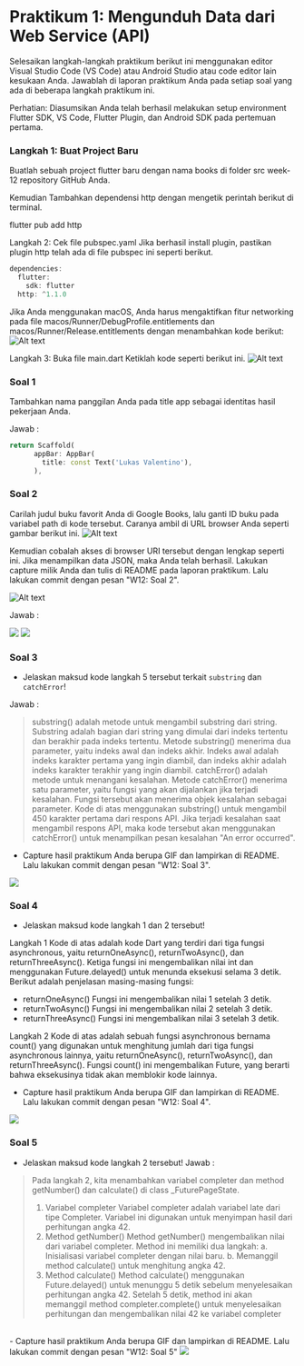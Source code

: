 # Praktikum 1: Mengunduh Data dari Web Service (API)

Selesaikan langkah-langkah praktikum berikut ini menggunakan editor Visual Studio Code (VS Code) atau Android Studio atau code editor lain kesukaan Anda. Jawablah di laporan praktikum Anda pada setiap soal yang ada di beberapa langkah praktikum ini.

Perhatian: Diasumsikan Anda telah berhasil melakukan setup environment Flutter SDK, VS Code, Flutter Plugin, dan Android SDK pada pertemuan pertama.

### Langkah 1: Buat Project Baru
Buatlah sebuah project flutter baru dengan nama books di folder src week-12 repository GitHub Anda.

Kemudian Tambahkan dependensi http dengan mengetik perintah berikut di terminal.

flutter pub add http

Langkah 2: Cek file pubspec.yaml
Jika berhasil install plugin, pastikan plugin http telah ada di file pubspec ini seperti berikut.

```dart
dependencies:
  flutter:
    sdk: flutter
  http: ^1.1.0
  ```
Jika Anda menggunakan macOS, Anda harus mengaktifkan fitur networking pada file macos/Runner/DebugProfile.entitlements dan macos/Runner/Release.entitlements dengan menambahkan kode berikut:
![Alt text](image.png)


Langkah 3: Buka file main.dart
Ketiklah kode seperti berikut ini.
![Alt text](image-1.png)

### Soal 1
Tambahkan nama panggilan Anda pada title app sebagai identitas hasil pekerjaan Anda.

Jawab : 
```dart
return Scaffold(
      appBar: AppBar(
        title: const Text('Lukas Valentino'),
      ),
```

### Soal 2
Carilah judul buku favorit Anda di Google Books, lalu ganti ID buku pada variabel path di kode tersebut. Caranya ambil di URL browser Anda seperti gambar berikut ini.
![Alt text](image-3.png)

Kemudian cobalah akses di browser URI tersebut dengan lengkap seperti ini. Jika menampilkan data JSON, maka Anda telah berhasil. Lakukan capture milik Anda dan tulis di README pada laporan praktikum. Lalu lakukan commit dengan pesan "W12: Soal 2".

![Alt text](image-4.png)

Jawab :

<img src="docs/Screenshot (151).png">
<img src="docs/Screenshot (152).png">

### Soal 3
- Jelaskan maksud kode langkah 5 tersebut terkait `substring` dan `catchError`!

Jawab : 
>substring() adalah metode untuk mengambil substring dari string. Substring adalah bagian dari string yang dimulai dari indeks tertentu dan berakhir pada indeks tertentu. Metode substring() menerima dua parameter, yaitu indeks awal dan indeks akhir. Indeks awal adalah indeks karakter pertama yang ingin diambil, dan indeks akhir adalah indeks karakter terakhir yang ingin diambil.
>catchError() adalah metode untuk menangani kesalahan. Metode catchError() menerima satu parameter, yaitu fungsi yang akan dijalankan jika terjadi kesalahan. Fungsi tersebut akan menerima objek kesalahan sebagai parameter.
>Kode di atas menggunakan substring() untuk mengambil 450 karakter pertama dari respons API. Jika terjadi kesalahan saat mengambil respons API, maka kode tersebut akan menggunakan catchError() untuk menampilkan pesan kesalahan "An error occurred".
- Capture hasil praktikum Anda berupa GIF dan lampirkan di README. Lalu lakukan commit dengan pesan "W12: Soal 3".

<img src="docs/tugas12-p1.gif">


### Soal 4
- Jelaskan maksud kode langkah 1 dan 2 tersebut!

Langkah 1
Kode di atas adalah kode Dart yang terdiri dari tiga fungsi asynchronous, yaitu returnOneAsync(), returnTwoAsync(), dan returnThreeAsync(). Ketiga fungsi ini mengembalikan nilai int dan menggunakan Future.delayed() untuk menunda eksekusi selama 3 detik.
Berikut adalah penjelasan masing-masing fungsi:
- returnOneAsync()
Fungsi ini mengembalikan nilai 1 setelah 3 detik.
- returnTwoAsync()
Fungsi ini mengembalikan nilai 2 setelah 3 detik.
- returnThreeAsync()
Fungsi ini mengembalikan nilai 3 setelah 3 detik.

Langkah 2
Kode di atas adalah sebuah fungsi asynchronous bernama count() yang digunakan untuk menghitung jumlah dari tiga fungsi asynchronous lainnya, yaitu returnOneAsync(), returnTwoAsync(), dan returnThreeAsync(). Fungsi count() ini mengembalikan Future, yang berarti bahwa eksekusinya tidak akan memblokir kode lainnya.

- Capture hasil praktikum Anda berupa GIF dan lampirkan di README. Lalu lakukan commit dengan pesan "W12: Soal 4".

<img src="docs/tugas12-p2.gif">

### Soal 5
- Jelaskan maksud kode langkah 2 tersebut!
Jawab : 
>Pada langkah 2, kita menambahkan variabel completer dan method getNumber() dan calculate() di class _FuturePageState.
>1. Variabel completer
>Variabel completer adalah variabel late dari tipe Completer<int>. Variabel ini digunakan untuk menyimpan hasil dari perhitungan angka 42.
>2. Method getNumber()
>Method getNumber() mengembalikan nilai dari variabel completer. Method ini memiliki dua langkah:
>a. Inisialisasi variabel completer dengan nilai baru.
>b. Memanggil method calculate() untuk menghitung angka 42.
>3. Method calculate()
>Method calculate() menggunakan Future.delayed() untuk menunggu 5 detik sebelum menyelesaikan perhitungan angka 42. Setelah 5 detik, method ini akan memanggil method completer.complete() untuk menyelesaikan perhitungan dan mengembalikan nilai 42 ke variabel completer

<br>
- Capture hasil praktikum Anda berupa GIF dan lampirkan di README. Lalu lakukan commit dengan pesan "W12: Soal 5"
<img src="docs/tugas12-soal 5.gif">